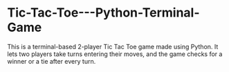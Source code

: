 # Tic-Tac-Toe---Python-Terminal-Game
This is a terminal-based 2-player Tic Tac Toe game made using Python. It lets two players take turns entering their moves, and the game checks for a winner or a tie after every turn.
